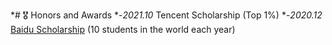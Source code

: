*# 🎖 Honors and Awards
*-*2021.10* Tencent Scholarship (Top 1%)
*-*2020.12* [Baidu Scholarship](https://baike.baidu.com/item/%E7%99%BE%E5%BA%A6%E5%A5%96%E5%AD%A6%E9%87%91/9929412) (10 students in the world each year)

